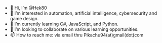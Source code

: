- 👋 Hi, I’m @Hek80
- 👀 I’m interested in automation, artificial intelligence, cybersecurity and game design.
- 🌱 I’m currently learning C#, JavaScript, and Python.
- 💞️ I’m looking to collaborate on various learning opportunities.
- 📫 How to reach me: via email thru Pikachu94(at)gmail(dot)com

<!---
Hek80/Hek80 is a ✨ special ✨ repository because its `README.md` (this file) appears on your GitHub profile.
You can click the Preview link to take a look at your changes.
--->
